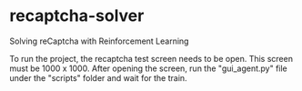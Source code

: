 # recaptcha-solver
Solving reCaptcha with Reinforcement Learning

To run the project, the recaptcha test screen needs to be open. This screen must be 1000 x 1000. After opening the screen, run the "gui_agent.py" file under the "scripts" folder and wait for the train.
